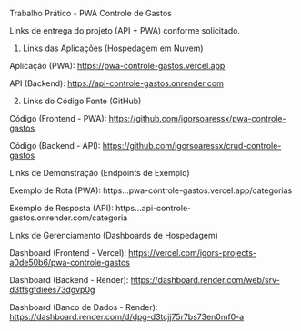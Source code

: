 Trabalho Prático - PWA Controle de Gastos

Links de entrega do projeto (API + PWA) conforme solicitado.

1. Links das Aplicações (Hospedagem em Nuvem)

Aplicação (PWA): https://pwa-controle-gastos.vercel.app

API (Backend): https://api-controle-gastos.onrender.com

2. Links do Código Fonte (GitHub)

Código (Frontend - PWA): https://github.com/igorsoaressx/pwa-controle-gastos

Código (Backend - API): https://github.com/igorsoaressx/crud-controle-gastos

Links de Demonstração (Endpoints de Exemplo)

Exemplo de Rota (PWA): https...pwa-controle-gastos.vercel.app/categorias

Exemplo de Resposta (API): https...api-controle-gastos.onrender.com/categoria

Links de Gerenciamento (Dashboards de Hospedagem)

Dashboard (Frontend - Vercel): https://vercel.com/igors-projects-a0de50b6/pwa-controle-gastos

Dashboard (Backend - Render): https://dashboard.render.com/web/srv-d3tfsgfdiees73dgvp0g

Dashboard (Banco de Dados - Render): https://dashboard.render.com/d/dpg-d3tcjj75r7bs73en0mf0-a
